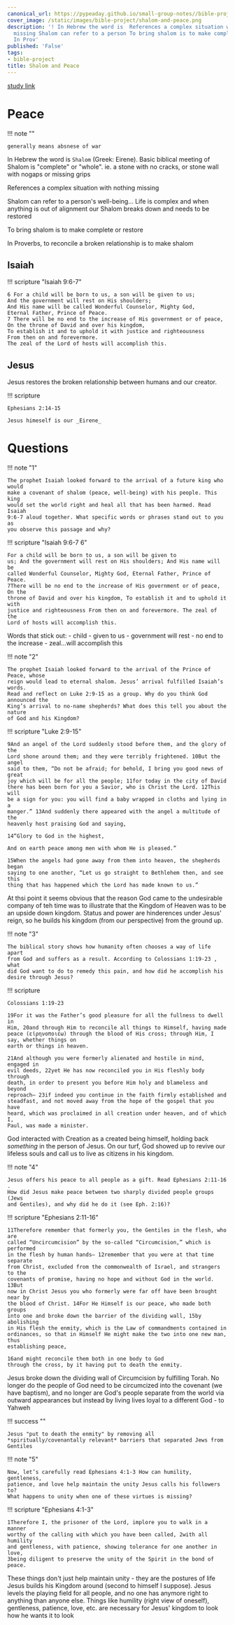 ```yaml
---
canonical_url: https://pypeaday.github.io/small-group-notes//bible-project/shalom-and-peace/
cover_image: /static/images/bible-project/shalom-and-peace.png
description: '! In Hebrew the word is  References a complex situation with nothing
  missing Shalom can refer to a person To bring shalom is to make complete or restore
  In Prov'
published: 'False'
tags:
- bible-project
title: Shalom and Peace
---
```


[study link](https://bibleproject.com/bible-studies/shalom-peace/)


# Peace 

!!! note ""

    generally means absnese of war

In Hebrew the word is `Shalom` (Greek: Eirene). Basic biblical meeting of Shalom is "complete" or "whole". ie. a stone with no cracks, or stone wall with nogaps or missing grips

References a complex situation with nothing missing

Shalom can refer to a person's well-being... Life is complex and when anything is out of alignment our Shalom breaks down and needs to be restored

To bring shalom is to make complete or restore

In Proverbs, to reconcile a broken relationship is to make shalom

## Isaiah


!!! scripture "Isaiah 9:6-7"


    6 For a child will be born to us, a son will be given to us;
    And the government will rest on His shoulders;
    And His name will be called Wonderful Counselor, Mighty God,
    Eternal Father, Prince of Peace.
    7 There will be no end to the increase of His government or of peace,
    On the throne of David and over his kingdom,
    To establish it and to uphold it with justice and righteousness
    From then on and forevermore.
    The zeal of the Lord of hosts will accomplish this. 

## Jesus

Jesus restores the broken relationship between humans and our creator.

!!! scripture

    Ephesians 2:14-15

    Jesus himeself is our _Eirene_


# Questions

!!! note "1"

    The prophet Isaiah looked forward to the arrival of a future king who would
    make a covenant of shalom (peace, well-being) with his people. This king
    would set the world right and heal all that has been harmed. Read Isaiah
    9:6-7 aloud together. What specific words or phrases stand out to you as
    you observe this passage and why?

!!! scripture "Isaiah 9:6-7 6"

    For a child will be born to us, a son will be given to
    us; And the government will rest on His shoulders; And His name will be
    called Wonderful Counselor, Mighty God, Eternal Father, Prince of Peace.
    7There will be no end to the increase of His government or of peace, On the
    throne of David and over his kingdom, To establish it and to uphold it with
    justice and righteousness From then on and forevermore. The zeal of the
    Lord of hosts will accomplish this.


Words that stick out: 
    - child
    - given to us
    - government will rest
    - no end to the increase
    - zeal...will accomplish this

!!! note "2"

    The prophet Isaiah looked forward to the arrival of the Prince of Peace, whose
    reign would lead to eternal shalom. Jesus’ arrival fulfilled Isaiah’s words.
    Read and reflect on Luke 2:9-15 as a group. Why do you think God announced the
    King’s arrival to no-name shepherds? What does this tell you about the nature
    of God and his Kingdom?

!!! scripture "Luke 2:9-15"

    9And an angel of the Lord suddenly stood before them, and the glory of the
    Lord shone around them; and they were terribly frightened. 10But the angel
    said to them, “Do not be afraid; for behold, I bring you good news of great
    joy which will be for all the people; 11for today in the city of David
    there has been born for you a Savior, who is Christ the Lord. 12This will
    be a sign for you: you will find a baby wrapped in cloths and lying in a
    manger.” 13And suddenly there appeared with the angel a multitude of the
    heavenly host praising God and saying,

    14“Glory to God in the highest,

    And on earth peace among men with whom He is pleased.”

    15When the angels had gone away from them into heaven, the shepherds began
    saying to one another, “Let us go straight to Bethlehem then, and see this
    thing that has happened which the Lord has made known to us.”

At thsi point it seems obvious that the reason God came to the undesirable company of teh time was to illustrate that the Kingdom of Heaven was to be an upside down kingdom. Status and power are hinderences under Jesus' reign, so he builds his kingdom (from our perspective) from the ground up.


!!! note "3"

    The biblical story shows how humanity often chooses a way of life apart
    from God and suffers as a result. According to Colossians 1:19-23 , what
    did God want to do to remedy this pain, and how did he accomplish his
    desire through Jesus?

!!! scripture

    Colossians 1:19-23

    19For it was the Father’s good pleasure for all the fullness to dwell in
    Him, 20and through Him to reconcile all things to Himself, having made
    peace (εἰρηνοποιέω) through the blood of His cross; through Him, I say, whether things on
    earth or things in heaven.

    21And although you were formerly alienated and hostile in mind, engaged in
    evil deeds, 22yet He has now reconciled you in His fleshly body through
    death, in order to present you before Him holy and blameless and beyond
    reproach— 23if indeed you continue in the faith firmly established and
    steadfast, and not moved away from the hope of the gospel that you have
    heard, which was proclaimed in all creation under heaven, and of which I,
    Paul, was made a minister.

God interacted with Creation as a created being himself, holding back
_something_ in the person of Jesus. On our turf, God showed up to revive our
lifeless souls and call us to live as citizens in his kingdom.

!!! note "4"

    Jesus offers his peace to all people as a gift. Read Ephesians 2:11-16 .
    How did Jesus make peace between two sharply divided people groups (Jews
    and Gentiles), and why did he do it (see Eph. 2:16)?

!!! scripture "Ephesians 2:11-16"


    11Therefore remember that formerly you, the Gentiles in the flesh, who are
    called “Uncircumcision” by the so-called “Circumcision,” which is performed
    in the flesh by human hands— 12remember that you were at that time separate
    from Christ, excluded from the commonwealth of Israel, and strangers to the
    covenants of promise, having no hope and without God in the world. 13But
    now in Christ Jesus you who formerly were far off have been brought near by
    the blood of Christ. 14For He Himself is our peace, who made both groups
    into one and broke down the barrier of the dividing wall, 15by abolishing
    in His flesh the enmity, which is the Law of commandments contained in
    ordinances, so that in Himself He might make the two into one new man, thus
    establishing peace, 

    16and might reconcile them both in one body to God
    through the cross, by it having put to death the enmity.

Jesus broke down the dividing wall of Circumcision by fulfilling Torah. No longer do the people of God need to be circumcized into the covenant (we have baptism), and no longer are God's people separate from the world via outward appearances but instead by living lives loyal to a different God - to Yahweh

!!! success ""

    Jesus "put to death the enmity" by removing all *spiritually/covenantally relevant* barriers that separated Jews from Gentiles


!!! note "5"

    Now, let’s carefully read Ephesians 4:1-3 How can humility, gentleness,
    patience, and love help maintain the unity Jesus calls his followers to?
    What happens to unity when one of these virtues is missing?

!!! scripture "Ephesians 4:1-3"

    1Therefore I, the prisoner of the Lord, implore you to walk in a manner
    worthy of the calling with which you have been called, 2with all humility
    and gentleness, with patience, showing tolerance for one another in love,
    3being diligent to preserve the unity of the Spirit in the bond of peace.

These things don't just help maintain unity - they are the postures of life Jesus builds his Kingdom around (second to himself I suppose). Jesus levels the playing field for all people, and no one has anymore right to anything than anyone else. Things like humility (right view of oneself), gentleness, patience, love, etc. are necessary for Jesus' kingdom to look how he wants it to look